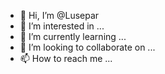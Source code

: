 - 👋 Hi, I’m @Lusepar
- 👀 I’m interested in ...
- 🌱 I’m currently learning ...
- 💞️ I’m looking to collaborate on ...
- 📫 How to reach me ...

<!---
Lusepar/Lusepar is a ✨ special ✨ repository because its `README.md` (this file) appears on your GitHub profile.
You can click the Preview link to take a look at your changes.
--->

